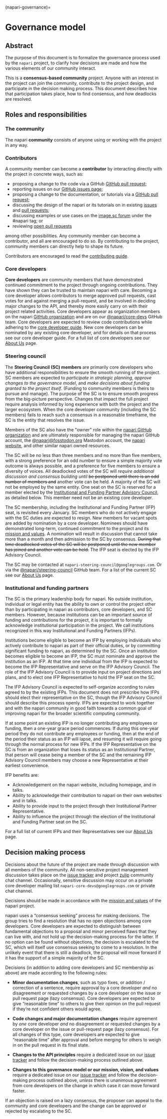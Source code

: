 (napari-governance)=
# Governance model

## Abstract

The purpose of this document is to formalize the governance process used by the
`napari` project, to clarify how decisions are made and how the various
elements of our community interact.

This is a **consensus-based community** project. Anyone with an interest in the
project can join the community, contribute to the project design, and
participate in the decision making process. This document describes how that
participation takes place, how to find consensus, and how deadlocks are
resolved.

## Roles and responsibilities

### The community

The napari **community** consists of anyone using or working with the project
in any way.

### Contributors

A community member can become a **contributor** by interacting directly with the
project in concrete ways, such as:

- proposing a change to the code via a GitHub
  [GitHub pull request](https://github.com/napari/napari/pulls);
- reporting issues on our
  [GitHub issues page](https://github.com/napari/napari/issues);
- proposing a change to the documentation, or
  tutorials via a [GitHub pull request](https://github.com/napari/napari/pulls);
- discussing the design of the napari or its tutorials on in existing
  [issues](https://github.com/napari/napari/issues) and
  [pull requests](https://github.com/napari/napari/pulls);
- discussing examples or use cases on the
  [image.sc forum](https://forum.image.sc/tag/napari) under the #napari tag; or
- reviewing [open pull requests](https://github.com/napari/napari/pulls)

among other possibilities. Any community member can become a contributor, and
all are encouraged to do so. By contributing to the project, community members
can directly help to shape its future.

Contributors are encouraged to read the [contributing guide](napari-contributing).

### Core developers

**Core developers** are community members that have demonstrated continued
commitment to the project through ongoing contributions. They
have shown they can be trusted to maintain napari with care. Becoming a
core developer allows contributors to merge approved pull requests, cast votes
for and against merging a pull-request, and be involved in deciding major
changes to the API, and thereby more easily carry on with their project related
activities. Core developers appear as organization members on the napari
[GitHub organization](https://github.com/orgs/napari/people) and are on our
[@napari/core-devs](https://github.com/orgs/napari/teams/core-devs) GitHub team. Core
developers are expected to review code contributions while adhering to the
[core developer guide](core-dev-guide). New core developers can be nominated
by any existing core developer, and for details on that process see our core
developer guide. For a full list of core developers see our [About Us](team) page.

### Steering council

The **Steering Council (SC) members** are primarily core developers who have additional
responsibilities to ensure the smooth running of the project. SC members are
expected to _participate in strategic planning_, _approve changes to the
governance model_, and _make decisions about funding granted to the project
itself_. (Funding to community members is theirs to pursue and manage). The
purpose of the SC is to ensure smooth progress from the big-picture
perspective. Changes that impact the full project require analysis informed by
long experience with both the project and the larger ecosystem. When the core
developer community (including the SC members) fails to reach such a consensus
in a reasonable timeframe, the SC is the entity that resolves the issue.

Members of the SC also have the "owner" role within the [napari GitHub organization](https://github.com/napari)
and are ultimately responsible for managing the napari GitHub account, the [@napari@fosstodon.org](https://fosstodon.org/@napari)
Mastodon account, the [napari website](https://napari.org), and other similar napari owned resources.

The SC will be no less than three members and no more than five members,
with a strong preference for an odd number to ensure a simple majority vote
outcome is always possible, and a preference for five members to ensure a
diversity of voices. All deadlocked votes of the SC will _require additional
discussion and consensus building until_ ~~be postponed until
there is an odd number of members and~~ another vote can be held. A majority of the
SC will not be employed by the same entity. One seat on the SC is reserved
for a member elected by the [Institutional and Funding Partner Advisory Council](#institutional-and-funding-partners),
as detailed below. This member need not be an existing core developer.

The SC membership, including the Institutional and Funding Partner (IFP) seat, is revisited every January.
SC members who do not actively engage with the SC duties are expected to resign. New members for
vacant spots are added by nomination by a core developer. Nominees should have demonstrated
long-term, continued commitment to the project and its [mission and values](mission-and-values). A
nomination will result in discussion that cannot take more than a month and
then admission to the SC by consensus. ~~During that time deadlocked votes of the SC will
be postponed until the new member has joined and another vote can be held.~~ The IFP seat
is elected by the IFP Advisory Council.

The SC may be contacted at `napari-steering-council@googlegroups.com`.
Or via the [@napari/steering-council](https://github.com/orgs/napari/teams/steering-council) GitHub team. For a list of the current SC see our [About Us](team) page.

### Institutional and funding partners

The SC is the primary leadership body for napari. No outside institution,
individual or legal entity has the ability to own or control the project
other than by participating in napari as contributors, core developers, and
SC members. However, because institutions can be an important source of
funding and contributions for the project, it is important to formally
acknowledge institutional participation in the project. We call institutions
recognized in this way Institutional and Funding Partners (IFPs).

Institutions become eligible to become an IFP by employing individuals
who actively contribute to napari as part of their official
duties, or by committing significant funding to napari, as determined by the
SC. Once an institution becomes eligible to become an IFP, the SC must
nominate and approve the institution as an IFP. At that time one individual
from the IFP is expected to become the IFP Representative and serve on the
IFP Advisory Council. The role of the IFP Advisory Council is to provide
input on project directions and plans, and to elect one IFP Representative
to hold the IFP seat on the SC.

The IFP Advisory Council is expected to self-organize according to rules
agreed to by the existing IFPs. This document does not prescribe how IFPs
should elect their representative on the SC, though the IFP Advisory Council
should describe this process openly. IFPs are expected to work together
and with the napari community in good faith towards a common goal
of improving napari for the broader scientific computing community.

If at some point an existing IFP is no longer contributing any employees
or funding, then a one-year grace period commences. If during this one-year
period they do not contribute any employees or funding, then at the end of
the period their status as an IFP will lapse, and resuming it will require
going through the normal process for new IFPs. If the IFP Representative on
the SC is from an organization that loses its status as an Institutional Partner,
that person will cease being a member of the SC and the remaining IFP Advisory
Council members may choose a new Representative at their earliest convenience.

IFP benefits are:

- Acknowledgement on the napari website, including homepage, and in talks.
- Ability to acknowledge their contribution to napari on their own websites and in talks.
- Ability to provide input to the project through their Institutional Partner
Representative.
- Ability to influence the project through the election of the Institutional
and Funding Partner seat on the SC.

For a full list of current IFPs and their Representatives see our [About Us](team) page.

## Decision making process

Decisions about the future of the project are made through discussion with all
members of the community. All non-sensitive project management discussion takes
place on the [issue tracker](https://github.com/napari/napari/issues) and project
[zulip](https://napari.zulipchat.com/) community chat channel. Occasionally,
sensitive discussion may occur on a private core developer mailing list
`napari-core-devs@googlegroups.com` or private chat channel.

Decisions should be made in accordance with the [mission and values](mission-and-values)
of the napari project.

napari uses a “consensus seeking” process for making decisions. The group
tries to find a resolution that has no open objections among core developers.
Core developers are expected to distinguish between fundamental objections to a
proposal and minor perceived flaws that they can live with, and not hold up the
decision-making process for the latter.  If no option can be found without
objections, the decision is escalated to the SC, which will itself use
consensus seeking to come to a resolution. In the unlikely event that there is
still a deadlock, the proposal will move forward if it has the support of a
simple majority of the SC.

Decisions (in addition to adding core developers and SC membership as above)
are made according to the following rules:

- **Minor documentation changes**, such as typo fixes, or addition / correction of a
  sentence, require approval by a core developer *and* no disagreement or requested
  changes by a core developer on the issue or pull request page (lazy
  consensus). Core developers are expected to give “reasonable time” to others
  to give their opinion on the pull request if they’re not confident others
  would agree.

- **Code changes and major documentation changes** require agreement by *one*
  core developer *and* no disagreement or requested changes by a core developer
  on the issue or pull-request page (lazy consensus). For all changes of this type,
  core developers are expected to give “reasonable time” after approval and before
  merging for others to weigh in on the pull request in its final state.

- **Changes to the API principles** require a dedicated issue on our
  [issue tracker](https://github.com/napari/napari/issues) and follow the
  decision-making process outlined above.

- **Changes to this governance model or our mission, vision, and values**
  require a  dedicated issue on our [issue tracker](https://github.com/napari/napari/issues)
  and follow the decision-making process outlined above,
  *unless* there is unanimous agreement from core developers on the change in
  which case it can move forward faster.

If an objection is raised on a lazy consensus, the proposer can appeal to the
community and core developers and the change can be approved or rejected by
escalating to the SC.